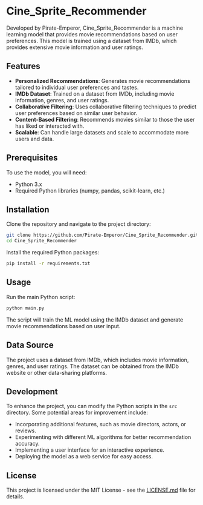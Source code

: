 # Cine_Sprite_Recommender

Developed by Pirate-Emperor, Cine_Sprite_Recommender is a machine learning model that provides movie recommendations based on user preferences. This model is trained using a dataset from IMDb, which provides extensive movie information and user ratings.

## Features

- **Personalized Recommendations**: Generates movie recommendations tailored to individual user preferences and tastes.
- **IMDb Dataset**: Trained on a dataset from IMDb, including movie information, genres, and user ratings.
- **Collaborative Filtering**: Uses collaborative filtering techniques to predict user preferences based on similar user behavior.
- **Content-Based Filtering**: Recommends movies similar to those the user has liked or interacted with.
- **Scalable**: Can handle large datasets and scale to accommodate more users and data.

## Prerequisites

To use the model, you will need:

- Python 3.x
- Required Python libraries (numpy, pandas, scikit-learn, etc.)

## Installation

Clone the repository and navigate to the project directory:

```bash
git clone https://github.com/Pirate-Emperor/Cine_Sprite_Recommender.git
cd Cine_Sprite_Recommender
```

Install the required Python packages:

```bash
pip install -r requirements.txt
```

## Usage

Run the main Python script:

```bash
python main.py
```

The script will train the ML model using the IMDb dataset and generate movie recommendations based on user input.

## Data Source

The project uses a dataset from IMDb, which includes movie information, genres, and user ratings. The dataset can be obtained from the IMDb website or other data-sharing platforms.

## Development

To enhance the project, you can modify the Python scripts in the `src` directory. Some potential areas for improvement include:

- Incorporating additional features, such as movie directors, actors, or reviews.
- Experimenting with different ML algorithms for better recommendation accuracy.
- Implementing a user interface for an interactive experience.
- Deploying the model as a web service for easy access.

## License

This project is licensed under the MIT License - see the [LICENSE.md](LICENSE.md) file for details.
